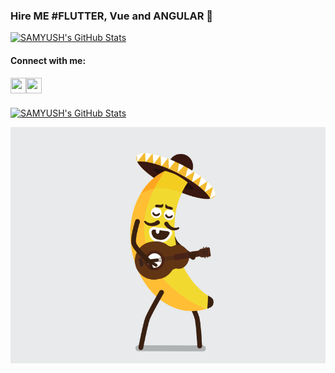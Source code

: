 ### Hire ME #FLUTTER, Vue and ANGULAR 👋

<!--
**Samyush/SAMYUSH** is a ✨ _special_ ✨ repository because its `README.md` (this file) appears on your GitHub profile.

Here are some ideas to get you started:
-->

[![SAMYUSH's GitHub Stats](https://github-readme-stats.vercel.app/api?username=samyush&&show_icons=true&title_color=ffffff&icon_color=bb2acf&text_color=daf7dc&bg_color=151515)](https://github.com/samyush)


#### Connect with me:

<p float="left">
  <a href="https://www.instagram.com/samyush/"><img align="left" width="25" height="25" src="https://imgur.com/eSyhc0r.png"/></a>
  <a href="https://www.linkedin.com/in/samyush-m-4232a3150/"><img align="left" width="25" height="25" src="https://imgur.com/OS9gna2.png"/></a>
</p><br/>
&nbsp;

[![SAMYUSH's GitHub Stats](https://github-readme-stats.vercel.app/api?username=samyush&show_icons=true&&them=&hide_title=false)](https://github.com/samyush)

![End Banner](https://github.com/Samyush/TikTacToe_AI/blob/master/images/banana2.gif)
